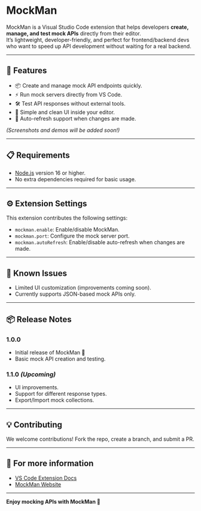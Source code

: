 # MockMan

MockMan is a Visual Studio Code extension that helps developers **create, manage, and test mock APIs** directly from their editor.  
It’s lightweight, developer-friendly, and perfect for frontend/backend devs who want to speed up API development without waiting for a real backend.

---

## 🚀 Features

- 📦 Create and manage mock API endpoints quickly.  
- ⚡ Run mock servers directly from VS Code.  
- 🛠️ Test API responses without external tools.  
- 📝 Simple and clean UI inside your editor.  
- 🔄 Auto-refresh support when changes are made.

*(Screenshots and demos will be added soon!)*

---

## 📋 Requirements

- [Node.js](https://nodejs.org/) version 16 or higher.  
- No extra dependencies required for basic usage.  

---

## ⚙️ Extension Settings

This extension contributes the following settings:

* `mockman.enable`: Enable/disable MockMan.  
* `mockman.port`: Configure the mock server port.  
* `mockman.autoRefresh`: Enable/disable auto-refresh when changes are made.  

---

## 🐞 Known Issues

- Limited UI customization (improvements coming soon).  
- Currently supports JSON-based mock APIs only.  


---

## 📦 Release Notes

### 1.0.0  
- Initial release of MockMan 🎉  
- Basic mock API creation and testing.  

### 1.1.0 *(Upcoming)*  
- UI improvements.  
- Support for different response types.  
- Export/Import mock collections.  

---

## 💡 Contributing

We welcome contributions! Fork the repo, create a branch, and submit a PR.  

---

## 🔗 For more information

- [VS Code Extension Docs](https://code.visualstudio.com/api)  
- [MockMan Website](https://mockman.online)  

---

**Enjoy mocking APIs with MockMan 🚀**
